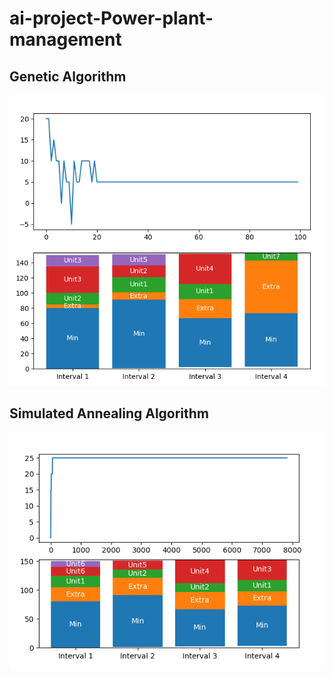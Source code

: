 # ai-project-Power-plant-management


## Genetic Algorithm
![Genetic Algorithm](https://github.com/alipirpiran/ai-project-Power-plant-management/blob/master/imgs/ga.png?raw=true)

## Simulated Annealing Algorithm
![Genetic Algorithm](https://github.com/alipirpiran/ai-project-Power-plant-management/blob/master/imgs/sa.png?raw=true)
